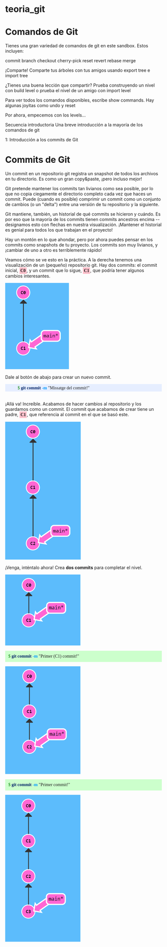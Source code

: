 # teoria_git

<style>
  .html,.sintaxi,.htmlLinea,.git { font-family: Lucida Console}
  .html {padding: 10px; background-color:#d9d9d9}
  .git {padding: 10px; background-color:#ccffcc}

  .sintaxi {padding: 5px 3px 3px 40px; background-color:#e6eeff}
  .htmlLinea {padding: 5px}
  .prompt { font-weight: normal; color: green}
  .comentari {font-weight: normal;  color: green}
  .sudo { font-weight: normal; color: gray}
  .fitxer {font-family: Lucida Console; font-weight: normal; color: #0099ff; background-color: #e6f5ff; font-weight: bold}
  .ordre { font-weight: bold; color: #002266}
  .ordreLinux { font-weight: bold; color: #808080}
  .resposta {font-weight: bold; color: #666666}
  .error {font-weight: bold; color: #ff6666; background-color: #ffe6e6}
  .parametre {font-weight: bold; color: #0099ff}
  
  .commitLinea {padding: 3px; font-weight: bold; background-color: pink}
  .cadena {font-weight: bold; color: #999999}
            .intermitent {
                animation: blinker 1s linear infinite;
            }
            @keyframes blinker {
                50% {
                    opacity: 0;
                }
            }
</style>

<!--   https://learngitbranching.js.org  -->

# Comandos de Git
Tienes una gran variedad de comandos de git en este sandbox. Estos incluyen:

commit
branch
checkout
cherry-pick
reset
revert
rebase
merge

¡Comparte!
Comparte tus árboles con tus amigos usando export tree e import tree

¿Tienes una buena lección que compartir? Prueba construyendo un nivel con build level o prueba el nivel de un amigo con import level

Para ver todos los comandos disponibles, escribe show commands. Hay algunas joyitas como undo y reset

Por ahora, empecemos con los levels...

Secuencia introductoria
Una breve introducción a la mayoría de los comandos de git

1: Introducción a los commits de Git


# Commits de Git
Un commit en un repositorio git registra un snapshot de todos los archivos en tu directorio. Es como un gran copy&paste, ¡pero incluso mejor!

Git pretende mantener los commits tan livianos como sea posible, por lo que no copia ciegamente el directorio completo cada vez que haces un commit. Puede (cuando es posible) comprimir un commit como un conjunto de cambios (o un "delta") entre una versión de tu repositorio y la siguiente.

Git mantiene, también, un historial de qué commits se hicieron y cuándo. Es por eso que la mayoría de los commits tienen commits ancestros encima -- designamos esto con flechas en nuestra visualización. ¡Mantener el historial es genial para todos los que trabajan en el proyecto!

Hay un montón en lo que ahondar, pero por ahora puedes pensar en los commits como snapshots de tu proyecto. Los commits son muy livianos, y ¡cambiar de uno a otro es terriblemente rápido!

Veamos cómo se ve esto en la práctica. A la derecha tenemos una visualización de un (pequeño) repositorio git. Hay dos commits: el commit inicial, <span class="git commitLinea">C0</span>, y un commit que lo sigue, <span class="git commitLinea">C1</span>, que podría tener algunos cambios interesantes.

![image1](./imatges/imatge_000001.png)

Dale al botón de abajo para crear un nuevo commit.

<div class="sintaxi">
    <span class="prompt">$ </span><span class="ordre">git commit </span><span class=" parametre">-m</span><span classe="cadena"> "Missatge del commit!"</span></div>
<br>

¡Allá va! Increíble. Acabamos de hacer cambios al repositorio y los guardamos como un commit. El commit que acabamos de crear tiene un padre, <span class="git commitLinea">C1</span>, que referencia al commit en el que se basó este.

![image2](./imatges/imatge_000002.png)

¡Venga, inténtalo ahora! Crea **dos commits** para completar el nivel.

![image3](./imatges/imatge_000003.png)

<div class="git">
    <span class="prompt">$ </span><span class="ordre">git commit </span><span class="parametre">-m</span><span classe="cadena"> "Primer (C1) commit!"</span></div>

![image4](./imatges/imatge_000004.png)


<div class="git">
    <span class="prompt">$ </span><span class="ordre">git commit </span><span class=" parametre">-m</span><span classe="cadena"> "Primer commit!"</span></div>

![image5](./imatges/imatge_000005.png)